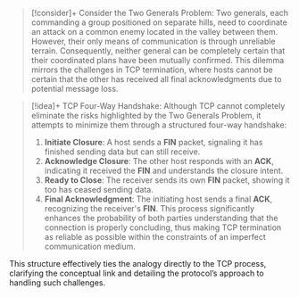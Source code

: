 

> [!consider]+ Consider the Two Generals Problem:
> Two generals, each commanding a group positioned on separate hills, need to coordinate an attack on a common enemy located in the valley between them. However, their only means of communication is through unreliable terrain. Consequently, neither general can be completely certain that their coordinated plans have been mutually confirmed. This dilemma mirrors the challenges in TCP termination, where hosts cannot be certain that the other has received all final acknowledgments due to potential message loss.

> [!idea]+ TCP Four-Way Handshake:
> Although TCP cannot completely eliminate the risks highlighted by the Two Generals Problem, it attempts to minimize them through a structured four-way handshake:
> 1. **Initiate Closure**: A host sends a **FIN** packet, signaling it has finished sending data but can still receive.
> 2. **Acknowledge Closure**: The other host responds with an **ACK**, indicating it received the **FIN** and understands the closure intent.
> 3. **Ready to Close**: The receiver sends its own **FIN** packet, showing it too has ceased sending data.
> 4. **Final Acknowledgment**: The initiating host sends a final **ACK**, recognizing the receiver's **FIN**. This process significantly enhances the probability of both parties understanding that the connection is properly concluding, thus making TCP termination as reliable as possible within the constraints of an imperfect communication medium. 

This structure effectively ties the analogy directly to the TCP process, clarifying the conceptual link and detailing the protocol’s approach to handling such challenges.